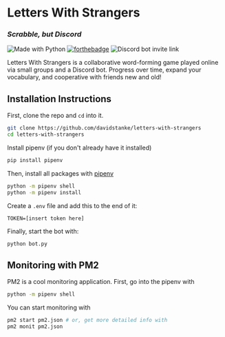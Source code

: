 # Letters With Strangers

### _Scrabble, but Discord_
![Made with Python](https://forthebadge.com/images/badges/made-with-python.svg) [![forthebadge](https://forthebadge.com/images/badges/60-percent-of-the-time-works-every-time.svg)](https://forthebadge.com) ![Discord bot invite link](https://img.shields.io/badge/Bot%20Invite%20Link-Coming%20Soon-red?style=for-the-badge)

Letters With Strangers is a collaborative word-forming game played online via small groups and a Discord bot. Progress over time, expand your vocabulary, and cooperative with friends new and old!

## Installation Instructions
First, clone the repo and `cd` into it.
```sh
git clone https://github.com/davidstanke/letters-with-strangers
cd letters-with-strangers
```
Install pipenv (if you don't already have it installed)
```sh
pip install pipenv
```
Then, install all packages with [pipenv](https://pypi.org/project/pipenv/)
```sh
python -m pipenv shell
python -m pipenv install
```
Create a `.env` file and add this to the end of it:
```env
TOKEN=[insert token here]
```
Finally, start the bot with:
```sh
python bot.py
```
## Monitoring with PM2
PM2 is a cool monitoring application. First, go into the pipenv with
```sh
python -m pipenv shell
```
You can start monitoring with
```sh
pm2 start pm2.json # or, get more detailed info with
pm2 monit pm2.json
```